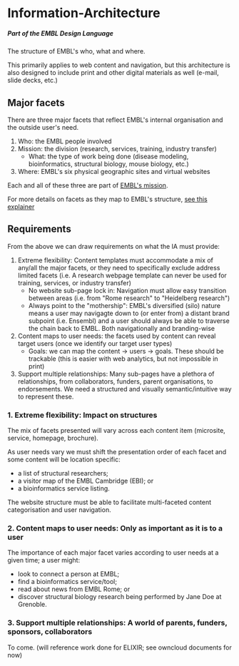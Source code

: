 # Information-Architecture
##### Part of the EMBL Design Language
The structure of EMBL's who, what and where.

This primarily applies to web content and navigation, but this architecture is also designed to include print and other digital materials as well (e-mail, slide decks, etc.)

## Major facets

There are three major facets that reflect EMBL's internal organisation and the outside user's need. 

1. Who: the EMBL people involved
1. Mission: the division (research, services, training, industry transfer)
    - What: the type of work being done (disease modeling, bioinformatics, structural biology, mouse biology, etc.)
1. Where: EMBL's six physical geographic sites and virtual websites

Each and all of these three are part of [EMBL's mission](https://github.com/EMBL-Design-Language/About#purpose).

For more details on facets as they map to EMBL's structure, [see this explainer](https://github.com/EMBL-Design-Language/Information-Architecture/blob/master/facets.md)

## Requirements

From the above we can draw requirements on what the IA must provide:
1. Extreme flexibility: Content templates must accommodate a mix of any/all the major facets, or they need to specifically exclude address limited facets (i.e. A research webpage template can never be used for training, services, or industry transfer)
    - No website sub-page lock in: Navigation must allow easy transition between areas (i.e. from "Rome research" to "Heidelberg research")
    - Always point to the "mothership": EMBL's diversified (silo) nature means a user may navigagte down to (or enter from) a distant brand subpoint (i.e. Ensembl) and a user should always be able to traverse the chain back to EMBL. Both navigationally and branding-wise
1. Content maps to user needs: the facets used by content can reveal target users (once we identify our target user types)
    - Goals: we can map the content -> users -> goals. These should be trackable (this is easier with web analytics, but not impossible in print)
1. Support multiple relationships: Many sub-pages have a plethora of relationships, from collaborators, funders, parent organisations, to endorsements. We need a structured and visually semantic/intuitive way to represent these.

### 1. Extreme flexibility: Impact on structures 

The mix of facets presented will vary across each content item (microsite, service, homepage, brochure).

As user needs vary we must shift the presentation order of each facet and some content will be location specific: 
- a list of structural researchers;
- a visitor map of the EMBL Cambridge (EBI); or
- a bioinformatics service listing. 

The website structure must be able to facilitate multi-faceted content categorisation and user navigation. 

### 2. Content maps to user needs: Only as important as it is to a user

The importance of each major facet varies according to user needs at a given time; a user might: 
- look to connect a person at EMBL;
- find a bioinformatics service/tool;
- read about news from EMBL Rome; or
- discover structural biology research being performed by Jane Doe at Grenoble. 

### 3. Support multiple relationships: A world of parents, funders, sponsors, collaborators
To come. (will reference work done for ELIXIR; see owncloud documents for now)
